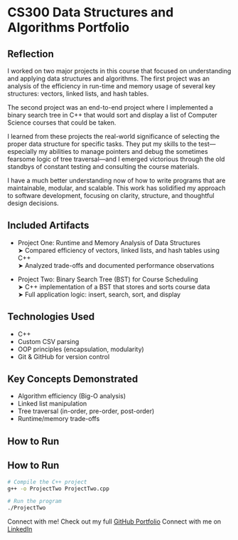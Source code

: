 # CS300 Data Structures and Algorithms Portfolio

## Reflection

I worked on two major projects in this course that focused on understanding and applying data structures and algorithms. The first project was an analysis of the efficiency in run-time and memory usage of several key structures: vectors, linked lists, and hash tables.

The second project was an end-to-end project where I implemented a binary search tree in C++ that would sort and display a list of Computer Science courses that could be taken.

I learned from these projects the real-world significance of selecting the proper data structure for specific tasks. They put my skills to the test—especially my abilities to manage pointers and debug the sometimes fearsome logic of tree traversal—and I emerged victorious through the old standbys of constant testing and consulting the course materials.

I have a much better understanding now of how to write programs that are maintainable, modular, and scalable. This work has solidified my approach to software development, focusing on clarity, structure, and thoughtful design decisions.

## Included Artifacts

- Project One: Runtime and Memory Analysis of Data Structures  
  ➤ Compared efficiency of vectors, linked lists, and hash tables using C++  
  ➤ Analyzed trade-offs and documented performance observations

- Project Two: Binary Search Tree (BST) for Course Scheduling  
  ➤ C++ implementation of a BST that stores and sorts course data  
  ➤ Full application logic: insert, search, sort, and display


## Technologies Used

- C++
- Custom CSV parsing
- OOP principles (encapsulation, modularity)
- Git & GitHub for version control



## Key Concepts Demonstrated

- Algorithm efficiency (Big-O analysis)
- Linked list manipulation
- Tree traversal (in-order, pre-order, post-order)
- Runtime/memory trade-offs
## How to Run


## How to Run
```bash
# Compile the C++ project
g++ -o ProjectTwo ProjectTwo.cpp

# Run the program
./ProjectTwo
``` 
Connect with me!
Check out my full [GitHub Portfolio](https://github.com/nchutto)
Connect with me on [LinkedIn](https://linkedin.com/in/nicole-hutto-17b953b8)

